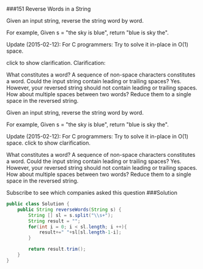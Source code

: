 ###151 Reverse Words in a String

Given an input string, reverse the string word by word.


For example,
Given s = "the sky is blue",
return "blue is sky the".


Update (2015-02-12):
For C programmers: Try to solve it in-place in O(1) space.

click to show clarification.
Clarification:


What constitutes a word?
A sequence of non-space characters constitutes a word.
Could the input string contain leading or trailing spaces?
Yes. However, your reversed string should not contain leading or trailing spaces.
How about multiple spaces between two words?
Reduce them to a single space in the reversed string.



Given an input string, reverse the string word by word.

For example,
Given s = "the sky is blue",
return "blue is sky the".

Update (2015-02-12):
For C programmers: Try to solve it in-place in O(1) space.
click to show clarification.

What constitutes a word?
A sequence of non-space characters constitutes a word.
Could the input string contain leading or trailing spaces?
Yes. However, your reversed string should not contain leading or trailing spaces.
How about multiple spaces between two words?
Reduce them to a single space in the reversed string.

Subscribe to see which companies asked this question
###Solution
```java
public class Solution {
    public String reverseWords(String s) {
        String [] sl = s.split("\\s+");
        String result = "";
        for(int i = 0; i < sl.length; i ++){
            result+=" "+sl[sl.length-1-i];
        }

        return result.trim();
    }
}
